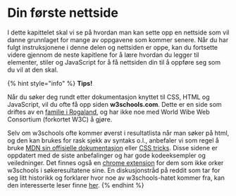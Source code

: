 # Din første nettside

I dette kapittelet skal vi se på hvordan man kan sette opp en nettside som vil danne grunnlaget for mange av oppgavene som kommer senere. Når du har fulgt instruksjonene i denne delen og nettsiden er oppe, kan du fortsette videre gjennom de neste kapitlene for å lære hvordan du legger til elementer, stiler og JavaScript for å få nettsiden din til å oppføre seg som du vil at den skal.

{% hint style="info" %}
**Tips!**   
  
Når du søker deg rundt etter dokumentasjon knyttet til CSS, HTML og JavaScript, vil du ofte få opp siden **w3schools.com**. Dette er en side som driftes av en [familie i Rogaland](https://www.dn.no/staticprojects/special/2017/04/07/2100/gullgruvene/rogaland/), og har ikke noe med World Wibe Web Consortium \(forkortet W3C\) å gjøre.   
  
Selv om w3schools ofte kommer øverst i resultatlista når man søker på html, og den kan brukes for rask sjekk av syntaks o.l., anbefaler vi som regel å bruke [MDN sin offisielle dokumentasjon](https://developer.mozilla.org/en/docs/Web/HTML/Element) eller [CSS tricks](https://css-tricks.com). Disse sidene er oppdatert med de siste anbefalinger og har gode kodeeksempler og veiledninger. Det finnes også en [chrome extension](https://chrome.google.com/webstore/detail/remove-w3schools/gohnadkcefpdhblajddfnhapimpdjkje) for dem som ikke orker w3schools i søkeresultatene sine. En diskusjonstråd på reddit som tar for seg litt historikk og forklarer hvor noe av w3schools-hatet kommer fra, kan den interesserte leser finne [her](https://www.reddit.com/r/learnprogramming/comments/4jvot0/can_i_block_w3schools_from_my_google_search/).
{% endhint %}

